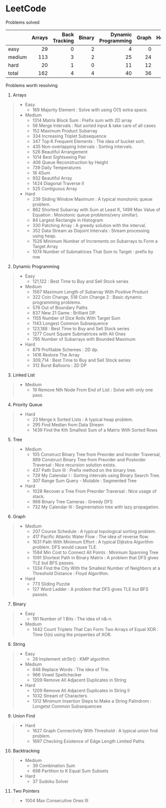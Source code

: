 # LeetCode
Problems solved

|        |   Arrays |   Back Tracking |   Binary |   Dynamic Programming |   Graph |   Heap |   Linked List |   String |   Tree |   Two Pointers |   Union Find |   total |
|:-------|---------:|----------------:|---------:|----------------------:|--------:|-------:|--------------:|---------:|-------:|---------------:|-------------:|--------:|
| easy   |       29 |               0 |        2 |                     4 |       0 |      0 |             3 |       16 |     14 |              0 |            0 |      68 |
| medium |      113 |               3 |        2 |                    25 |      24 |      4 |            10 |       38 |     42 |              4 |            2 |     267 |
| hard   |       20 |               1 |        0 |                    11 |      12 |      4 |             1 |        5 |      5 |              1 |            3 |      63 |
| total  |      162 |               4 |        4 |                    40 |      36 |      8 |            14 |       59 |     61 |              5 |            5 |     398 |

Problems worth resolving 

1. Arrays
>* Easy
>    * 169 Majority Element : Solve with using O(1) extra space.
>* Medium
>    * 1314 Matrix Block Sum : Prefix sum with 2D array
>    * 56 Merge Intervals : Not sorted input & take care of all cases
>    * 152 Maximum Product Subarray
>    * 334 Increasing Triplet Subsequence
>    * 347 Top K Frequent Elements : The idea of bucket sort.
>    * 435 Non-overlapping Intervals : Sorting intervals. 
>    * 526 Beautiful Arrangement
>    * 1014 Best Sightseeing Pair
>    * 406 Queue Reconstruction by Height
>    * 739 Daily Temperatures
>    * 18 4Sum
>    * 932 Beautiful Array
>    * 1424 Diagonal Traverse II
>    * 525 Contiguous Array
>* Hard
>    * 239 Sliding Window Maximum : A typical monotonic queue problem. 
>    * 862 Shortest Subarray with Sum at Least K, 1499 Max Value of Equation : Monotonic queue problems(very simillar).
>    * 84 Largest Rectangle in Histogram
>    * 330 Patching Array : A greedy solution with the interval.
>    * 352 Data Stream as Disjoint Intervals : Stream processing using heap.
>    * 1526 Minimum Number of Increments on Subarrays to Form a Target Array
>    * 1074 Number of Submatrices That Sum to Target : prefix by row
2. Dynamic Programming
>* Easy
>    * 121,122 : Best Time to Buy and Sell Stock series
>* Medium
>    * 1567 Maximum Length of Subarray With Positive Product
>    * 322 Coin Change, 518 Coin Change 2 : Basic dynamic programming problems. 
>    * 576 Out of Boundary Paths
>    * 837 New 21 Game : Brilliant DP. 
>    * 1155 Number of Dice Rolls With Target Sum
>    * 1143 Longest Common Subsequence
>    * 123,188 : Best Time to Buy and Sell Stock series
>    * 1277 Count Square Submatrices with All Ones
>    * 795 Number of Subarrays with Bounded Maximum
>* Hard
>    * 879 Profitable Schemes : 2D dp.
>    * 1416 Restore The Array
>    * 309,714 : Best Time to Buy and Sell Stock series
>    * 312 Burst Balloons : 2D DP
3. Linked List
>* Medium
>    * 19 Remove Nth Node From End of List : Solve with only one pass.
4. Priority Queue
>* Hard
>    * 23 Merge k Sorted Lists : A typical heap problem. 
>    * 295 Find Median from Data Stream
>    * 1439 Find the Kth Smallest Sum of a Matrix With Sorted Rows
5. Tree
>* Medium
>    * 105 Construct Binary Tree from Preorder and Inorder Traversal, 889 Construct Binary Tree from Preorder and Postorder Traversal : Nice recursion solution exists. 
>    * 437 Path Sum III : Prefix method on the binary tree. 
>    * 729 My Calendar I : Sorting intervals using Binary Search Tree.
>    * 307 Range Sum Query - Mutable : Segmented Tree
>* Hard
>    * 1028 Recover a Tree From Preorder Traversal : Nice usage of stack. 
>    * 968 Binary Tree Cameras : Greedy DFS
>    * 732 My Calendar III : Segmentation tree with lazy propagation.
6. Graph
>* Medium
>    * 207 Course Schedule : A typical topological sorting problem. 
>    * 417 Pacific Atlantic Water Flow : The idea of reverse flow.
>    * 1631 Path With Minimum Effort : A typical Dijkstra Algorithm problem. DFS would cause TLE. 
>    * 1584 Min Cost to Connect All Points : Minimum Spanning Tree
>    * 1091 Shortest Path in Binary Matrix : A problem that DFS gives TLE but BFS passes.
>    * 1334 Find the City With the Smallest Number of Neighbors at a Threshold Distance : Floyd Algorithm. 
>* Hard
>    * 773 Sliding Puzzle
>    * 127 Word Ladder : A problem that DFS gives TLE but BFS passes.
7. Binary
>* Easy
>    * 191 Number of 1 Bits : The idea of n&-n.   
>* Medium
>    * 1442 Count Triplets That Can Form Two Arrays of Equal XOR : Time O(n) using the properties of XOR. 
8. String
>* Easy
>    * 28 Implement strStr() : KMP algorithm
>* Medium
>    * 648 Replace Words : The idea of Trie. 
>    * 966 Vowel Spellchecker
>    * 1209 Remove All Adjacent Duplicates in String 
>* Hard
>    * 1209 Remove All Adjacent Duplicates in String II
>    * 1032 Stream of Characters
>    * 1312 Minimum Insertion Steps to Make a String Palindrom : Longetst Common Subsequencee
9. Union Find
>* Hard
>    * 1627 Graph Connectivity With Threshold : A typical union find problem. 
>    * 1697 Checking Existence of Edge Length Limited Paths
10. Backtracking
>* Medium
>    * 39 Combination Sum
>    * 698 Partition to K Equal Sum Subsets
>* Hard
>    * 37 Sudoku Solver
11. Two Pointers
>    * 1004 Max Consecutive Ones III
